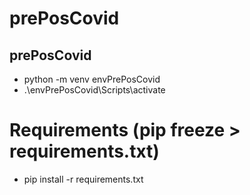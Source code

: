 # prePosCovid

## prePosCovid
- python -m venv envPrePosCovid
- .\envPrePosCovid\Scripts\activate

# Requirements (pip freeze > requirements.txt)
- pip install -r requirements.txt